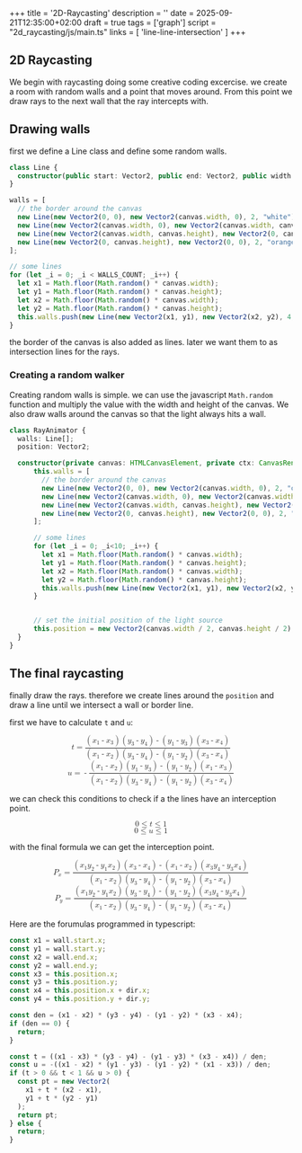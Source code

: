 +++
title = '2D-Raycasting'
description = ''
date = 2025-09-21T12:35:00+02:00
draft = true
tags = ['graph']
script = "2d_raycasting/js/main.ts"
links = [ 'line-line-intersection' ]
+++

## 2D Raycasting

We begin with raycasting doing some creative coding excercise. we create a room with random walls
and a point that moves around. From this point we draw rays to the next wall that the ray intercepts
with.


## Drawing walls

first we define a Line class and define some random walls.

```typescript
class Line {
  constructor(public start: Vector2, public end: Vector2, public width: number, public  color: string) {}
}

walls = [
  // the border around the canvas
  new Line(new Vector2(0, 0), new Vector2(canvas.width, 0), 2, "white"),
  new Line(new Vector2(canvas.width, 0), new Vector2(canvas.width, canvas.height), 1, "#00000000"),
  new Line(new Vector2(canvas.width, canvas.height), new Vector2(0, canvas.height), 1, "#00000000"),
  new Line(new Vector2(0, canvas.height), new Vector2(0, 0), 2, "orange"),
];

// some lines
for (let _i = 0; _i < WALLS_COUNT; _i++) {
  let x1 = Math.floor(Math.random() * canvas.width);
  let y1 = Math.floor(Math.random() * canvas.height);
  let x2 = Math.floor(Math.random() * canvas.width);
  let y2 = Math.floor(Math.random() * canvas.height);
  this.walls.push(new Line(new Vector2(x1, y1), new Vector2(x2, y2), 4, "white"));
}
```

the border of the canvas is also added as lines. later we want them to as intersection lines for the rays.


<figure class='fullwidth'>
    <canvas id="wall-canvas" class='fullwidth'></canvas>
</figure>


### Creating a random walker

Creating random walls is simple. we can use the javascript `Math.random` function and multiply the 
value with the width and height of the canvas. We also draw walls around the canvas so that the
light always hits a wall.

```typescript
class RayAnimator {
  walls: Line[];
  position: Vector2;

  constructor(private canvas: HTMLCanvasElement, private ctx: CanvasRenderingContext2D) {
      this.walls = [
        // the border around the canvas
        new Line(new Vector2(0, 0), new Vector2(canvas.width, 0), 2, "orange"),
        new Line(new Vector2(canvas.width, 0), new Vector2(canvas.width, canvas.height), 2, "orange"),
        new Line(new Vector2(canvas.width, canvas.height), new Vector2(0, canvas.height), 2, "orange"),
        new Line(new Vector2(0, canvas.height), new Vector2(0, 0), 2, "orange"),
      ];

      // some lines
      for (let _i = 0; _i<10; _i++) {
        let x1 = Math.floor(Math.random() * canvas.width);
        let y1 = Math.floor(Math.random() * canvas.height);
        let x2 = Math.floor(Math.random() * canvas.width);
        let y2 = Math.floor(Math.random() * canvas.height);
        this.walls.push(new Line(new Vector2(x1, y1), new Vector2(x2, y2), 2, "orange"));
      }


      // set the initial position of the light source
      this.position = new Vector2(canvas.width / 2, canvas.height / 2);
  }
}
```

<figure class='fullwidth'>
    <canvas id="mover-canvas" class='fullwidth'></canvas>
</figure>

## The final raycasting

finally draw the rays. therefore we create lines around the `position` and draw 
a line until we intersect a wall or border line.

first we have to calculate `t` and `u`:

<math display="block">
  <mi>t</mi>
  <mo>=</mo>
  <mfrac>
    <mrow>
      <mo>(</mo>
      <msub><mi>x</mi><mn>1</mn></msub>
      <mo>-</mo>
      <msub><mi>x</mi><mn>3</mn></msub>
      <mo>)</mo>
      <mo>(</mo>
      <msub><mi>y</mi><mn>3</mn></msub>
      <mo>-</mo>
      <msub><mi>y</mi><mn>4</mn></msub>
      <mo>)</mo>
      <mo>-</mo>
      <mo>(</mo>
      <msub><mi>y</mi><mn>1</mn></msub>
      <mo>-</mo>
      <msub><mi>y</mi><mn>3</mn></msub>
      <mo>)</mo>
      <mo>(</mo>
      <msub><mi>x</mi><mn>3</mn></msub>
      <mo>-</mo>
      <msub><mi>x</mi><mn>4</mn></msub>
      <mo>)</mo>
    </mrow>
    <mrow>
      <mo>(</mo>
      <msub><mi>x</mi><mn>1</mn></msub>
      <mo>-</mo>
      <msub><mi>x</mi><mn>2</mn></msub>
      <mo>)</mo>
      <mo>(</mo>
      <msub><mi>y</mi><mn>3</mn></msub>
      <mo>-</mo>
      <msub><mi>y</mi><mn>4</mn></msub>
      <mo>)</mo>
      <mo>-</mo>
      <mo>(</mo>
      <msub><mi>y</mi><mn>1</mn></msub>
      <mo>-</mo>
      <msub><mi>y</mi><mn>2</mn></msub>
      <mo>)</mo>
      <mo>(</mo>
      <msub><mi>x</mi><mn>3</mn></msub>
      <mo>-</mo>
      <msub><mi>x</mi><mn>4</mn></msub>
      <mo>)</mo>
    </mrow>
  </mfrac>
</math>

<math display="block">
  <mi>u</mi>
  <mo>=</mo>
  <mo>-</mo>
  <mfrac>
    <mrow>
      <mo>(</mo>
      <msub><mi>x</mi><mn>1</mn></msub>
      <mo>-</mo>
      <msub><mi>x</mi><mn>2</mn></msub>
      <mo>)</mo>
      <mo>(</mo>
      <msub><mi>y</mi><mn>1</mn></msub>
      <mo>-</mo>
      <msub><mi>y</mi><mn>3</mn></msub>
      <mo>)</mo>
      <mo>-</mo>
      <mo>(</mo>
      <msub><mi>y</mi><mn>1</mn></msub>
      <mo>-</mo>
      <msub><mi>y</mi><mn>2</mn></msub>
      <mo>)</mo>
      <mo>(</mo>
      <msub><mi>x</mi><mn>1</mn></msub>
      <mo>-</mo>
      <msub><mi>x</mi><mn>3</mn></msub>
      <mo>)</mo>
    </mrow>
    <mrow>
      <mo>(</mo>
      <msub><mi>x</mi><mn>1</mn></msub>
      <mo>-</mo>
      <msub><mi>x</mi><mn>2</mn></msub>
      <mo>)</mo>
      <mo>(</mo>
      <msub><mi>y</mi><mn>3</mn></msub>
      <mo>-</mo>
      <msub><mi>y</mi><mn>4</mn></msub>
      <mo>)</mo>
      <mo>-</mo>
      <mo>(</mo>
      <msub><mi>y</mi><mn>1</mn></msub>
      <mo>-</mo>
      <msub><mi>y</mi><mn>2</mn></msub>
      <mo>)</mo>
      <mo>(</mo>
      <msub><mi>x</mi><mn>3</mn></msub>
      <mo>-</mo>
      <msub><mi>x</mi><mn>4</mn></msub>
      <mo>)</mo>
    </mrow>
  </mfrac>
</math>

we can check this conditions to check if a the lines have an interception point.

<math display="block">
  <mrow>
    <mn>0</mn>
    <mo>≤</mo>
    <mi>t</mi>
    <mo>≤</mo>
    <mn>1</mn>
  </mrow>
</math>

<math display="block">
  <mrow>
    <mn>0</mn>
    <mo>≤</mo>
    <mi>u</mi>
    <mo>≤</mo>
    <mn>1</mn>
  </mrow>
</math>

with the final formula we can get the interception point.


<math display="block">
  <msub>
    <mi>P</mi>
    <mi>x</mi>
  </msub>
  <mo>=</mo>
  <mfrac>
    <mrow>
      <mo>(</mo>
      <msub><mi>x</mi><mn>1</mn></msub><msub><mi>y</mi><mn>2</mn></msub>
      <mo>-</mo>
      <msub><mi>y</mi><mn>1</mn></msub><msub><mi>x</mi><mn>2</mn></msub>
      <mo>)</mo>
      <mo>(</mo>
      <msub><mi>x</mi><mn>3</mn></msub>
      <mo>-</mo>
      <msub><mi>x</mi><mn>4</mn></msub>
      <mo>)</mo>
      <mo>-</mo>
      <mo>(</mo>
      <msub><mi>x</mi><mn>1</mn></msub>
      <mo>-</mo>
      <msub><mi>x</mi><mn>2</mn></msub>
      <mo>)</mo>
      <mo>(</mo>
      <msub><mi>x</mi><mn>3</mn></msub><msub><mi>y</mi><mn>4</mn></msub>
      <mo>-</mo>
      <msub><mi>y</mi><mn>3</mn></msub><msub><mi>x</mi><mn>4</mn></msub>
      <mo>)</mo>
    </mrow>
    <mrow>
      <mo>(</mo>
      <msub><mi>x</mi><mn>1</mn></msub>
      <mo>-</mo>
      <msub><mi>x</mi><mn>2</mn></msub>
      <mo>)</mo>
      <mo>(</mo>
      <msub><mi>y</mi><mn>3</mn></msub>
      <mo>-</mo>
      <msub><mi>y</mi><mn>4</mn></msub>
      <mo>)</mo>
      <mo>-</mo>
      <mo>(</mo>
      <msub><mi>y</mi><mn>1</mn></msub>
      <mo>-</mo>
      <msub><mi>y</mi><mn>2</mn></msub>
      <mo>)</mo>
      <mo>(</mo>
      <msub><mi>x</mi><mn>3</mn></msub>
      <mo>-</mo>
      <msub><mi>x</mi><mn>4</mn></msub>
      <mo>)</mo>
    </mrow>
  </mfrac>
</math>

<math display="block">
  <msub>
    <mi>P</mi>
    <mi>y</mi>
  </msub>
  <mo>=</mo>
  <mfrac>
    <mrow>
      <mo>(</mo>
      <msub><mi>x</mi><mn>1</mn></msub><msub><mi>y</mi><mn>2</mn></msub>
      <mo>-</mo>
      <msub><mi>y</mi><mn>1</mn></msub><msub><mi>x</mi><mn>2</mn></msub>
      <mo>)</mo>
      <mo>(</mo>
      <msub><mi>y</mi><mn>3</mn></msub>
      <mo>-</mo>
      <msub><mi>y</mi><mn>4</mn></msub>
      <mo>)</mo>
      <mo>-</mo>
      <mo>(</mo>
      <msub><mi>y</mi><mn>1</mn></msub>
      <mo>-</mo>
      <msub><mi>y</mi><mn>2</mn></msub>
      <mo>)</mo>
      <mo>(</mo>
      <msub><mi>x</mi><mn>3</mn></msub><msub><mi>y</mi><mn>4</mn></msub>
      <mo>-</mo>
      <msub><mi>y</mi><mn>3</mn></msub><msub><mi>x</mi><mn>4</mn></msub>
      <mo>)</mo>
    </mrow>
    <mrow>
      <mo>(</mo>
      <msub><mi>x</mi><mn>1</mn></msub>
      <mo>-</mo>
      <msub><mi>x</mi><mn>2</mn></msub>
      <mo>)</mo>
      <mo>(</mo>
      <msub><mi>y</mi><mn>3</mn></msub>
      <mo>-</mo>
      <msub><mi>y</mi><mn>4</mn></msub>
      <mo>)</mo>
      <mo>-</mo>
      <mo>(</mo>
      <msub><mi>y</mi><mn>1</mn></msub>
      <mo>-</mo>
      <msub><mi>y</mi><mn>2</mn></msub>
      <mo>)</mo>
      <mo>(</mo>
      <msub><mi>x</mi><mn>3</mn></msub>
      <mo>-</mo>
      <msub><mi>x</mi><mn>4</mn></msub>
      <mo>)</mo>
    </mrow>
  </mfrac>
</math>

Here are the forumulas programmed in typescript:

```typescript
const x1 = wall.start.x;
const y1 = wall.start.y;
const x2 = wall.end.x;
const y2 = wall.end.y;
const x3 = this.position.x;
const y3 = this.position.y;
const x4 = this.position.x + dir.x;
const y4 = this.position.y + dir.y;

const den = (x1 - x2) * (y3 - y4) - (y1 - y2) * (x3 - x4);
if (den == 0) {
  return;
}

const t = ((x1 - x3) * (y3 - y4) - (y1 - y3) * (x3 - x4)) / den;
const u = -((x1 - x2) * (y1 - y3) - (y1 - y2) * (x1 - x3)) / den;
if (t > 0 && t < 1 && u > 0) {
  const pt = new Vector2(
    x1 + t * (x2 - x1),
    y1 + t * (y2 - y1)
  );
  return pt;
} else {
  return;
}
```

<figure class='fullwidth'>
  <canvas id="ray-canvas" class='fullwidth'></canvas>
</figure>

